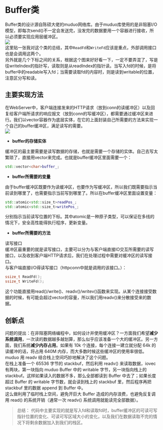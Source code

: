 <a name="y16Vg"></a>
# Buffer类
Buffer类的设计源自陈硕大佬的muduo网络库。由于muduo库使用的是非阻塞I/O模型，即每次send()不一定会发送完，没发完的数据要用一个容器进行接收，所以必须要实现应用层缓冲区。<br />![](https://cdn.nlark.com/yuque/0/2024/png/27393008/1723041113538-9e72480b-3076-47e0-8a24-feb9c2da3d40.png#averageHue=%23b2aba1&clientId=ue6a1ffd3-6d1b-4&from=paste&id=pIBA2&originHeight=372&originWidth=1053&originalType=url&ratio=1.5&rotation=0&showTitle=false&status=done&style=none&taskId=udec9665e-4416-4bb8-bb5e-175c64ade7e&title=)<br />这里贴一张我对这个类的总结，其中`ReadFd`和`WriteFd`应该是重点，外部调用接口也是会调用这两个。<br />另外就是几个下标之间的关系，根据这个图来好好看一下，一定不要弄混了，写是往writeIndex的指针写，读取则是从readIndex的指针读。当写入fd的时候，是将buffer中的readable写入fd；当需要读取fd的内容时，则是读到writable的位置，注意区分写和读。
<a name="ANPSZ"></a>
## 主要实现方法
在WebServer中，客户端连接发来的HTTP请求（放到conn的读缓冲区）以及回复给客户端所请求的响应报文（放到conn的写缓冲区），都需要通过缓冲区来进行。我们以vector容器作为底层实体，在它的上面封装自己所需要的方法来实现一个自己的buffer缓冲区，满足读写的需要。<br />![](https://cdn.nlark.com/yuque/0/2024/png/27393008/1723040869472-ab7b4279-a0bf-43a1-8e9b-3e9a74383db8.png#averageHue=%23f7f7f7&clientId=ue6a1ffd3-6d1b-4&from=paste&id=uc3917d64&originHeight=161&originWidth=625&originalType=url&ratio=1.5&rotation=0&showTitle=false&status=done&style=none&taskId=u62da8ed8-f3a1-44c5-bd59-c395cdd53ae&title=)

- **buffer的存储实体**

缓冲区的最主要需要是读写数据的存储，也就是需要一个存储的实体。自己去写太繁琐了，直接用vector来完成。也就是buffer缓冲区里面需要一个：
```cpp
std::vector<char>buffer_;
```

- **buffer所需要的变量**

由于buffer缓冲区既要作为读缓冲区，也要作为写缓冲区，所以我们既需要指示当前读到哪里了，也需要指示当前写到哪里了。所以在buffer缓冲区里面设置变量：
```cpp
std::atomic<std::size_t>readPos_;
std::atomic<std::size_t>writePos_;
```
分别指示当前读写位置的下标。其中atomic是一种原子类型，可以保证在多线的情况下，安全高性能得执行程序，更新变量。

- **buffer所需要的方法**

读写接口<br />缓冲区最重要的就是读写接口，主要可以分为与客户端直接IO交互所需要的读写接口，以及收到客户端HTTP请求后，我们在处理过程中需要对缓冲区的读写接口。<br />与客户端直接I/O得读写接口（httpconn中就是调用的该接口。）：
```cpp
ssize_t ReadFd();
ssize_t WriteFd();
```
这个功能直接用read()/write()、readv()/writev()函数来实现。从某个连接接受数据的时候，有可能会超过vector的容量，所以我们用readv()来分散接受来的数据。
<a name="WU6Rq"></a>
## 创新点
问题的提出：在非阻塞网络编程中，如何设计并使用缓冲区？一方面我们希望**减少系统调用**，一次读的数据越多越划算，那么似乎应该准备一个大的缓冲区。另一方面，我们系统**减少内存占用**。如果有 10k 个连接，每个连接一建立就分配 64k 的读缓冲的话，将占用 640M 内存，而大多数时候这些缓冲区的使用率很低。muduo 用 readv 结合栈上空间巧妙地解决了这个问题。<br />在栈上准备一个 65536 字节的 stackbuf，然后利用 readv() 来读取数据，iovec 有两块，第一块指向 muduo Buffer 中的 writable 字节，另一块指向栈上的 stackbuf。这样如果读入的数据不多，那么全部都读到 Buffer 中去了；如果长度超过 Buffer 的 writable 字节数，就会读到栈上的 stackbuf 里，然后程序再把 stackbuf 里的数据 append 到 Buffer 中。<br />这么做利用了临时栈上空间，避免开巨大 Buffer 造成的内存浪费，也避免反复调用 read() 的系统开销（通常一次 readv() 系统调用就能读完全部数据）。
> 总结：
> 代码中主要实现的就是写入fd和读取fd时，buffer缓冲区的可读可写指针位置的变化、可读可写区域大小的变化，以及我们在数据读取不完的情况下将剩余数据加入到我们的栈区。
